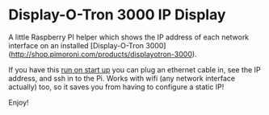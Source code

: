 # Display-O-Tron 3000 IP Display

A little Raspberry PI helper which shows the IP address of each network interface on an installed [Display-O-Tron 3000] (http://shop.pimoroni.com/products/displayotron-3000).

If you have this [run on start up](https://www.raspberrypi.org/documentation/linux/usage/rc-local.md) you can plug an ethernet cable in, see the IP address, and ssh in to the Pi. Works with wifi (any network interface actually) too, so it saves you from having to configure a static IP!

Enjoy!


